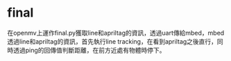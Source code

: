 # final

在openmv上運作final.py獲取line和apriltag的資訊，透過uart傳給mbed，mbed透過line和apriltag的資訊，首先執行line tracking，在看到apriltag之後直行，同時透過ping的回傳值判斷距離，在前方近處有物體時停下。
